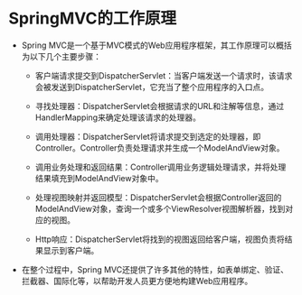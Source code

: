 # SpringMVC的工作原理
- Spring MVC是一个基于MVC模式的Web应用程序框架，其工作原理可以概括为以下几个主要步骤：

  - 客户端请求提交到DispatcherServlet：当客户端发送一个请求时，该请求会被发送到DispatcherServlet，它充当了整个应用程序的入口点。

  - 寻找处理器：DispatcherServlet会根据请求的URL和注解等信息，通过HandlerMapping来确定处理该请求的处理器。

  - 调用处理器：DispatcherServlet将请求提交到选定的处理器，即Controller。Controller负责处理请求并生成一个ModelAndView对象。

  - 调用业务处理和返回结果：Controller调用业务逻辑处理请求，并将处理结果填充到ModelAndView对象中。

  - 处理视图映射并返回模型：DispatcherServlet会根据Controller返回的ModelAndView对象，查询一个或多个ViewResolver视图解析器，找到对应的视图。

  - Http响应：DispatcherServlet将找到的视图返回给客户端，视图负责将结果显示到客户端。

- 在整个过程中，Spring MVC还提供了许多其他的特性，如表单绑定、验证、拦截器、国际化等，以帮助开发人员更方便地构建Web应用程序。